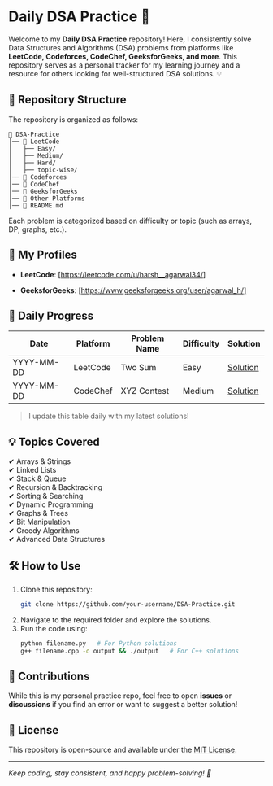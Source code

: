 # Daily DSA Practice 🚀

Welcome to my **Daily DSA Practice** repository! Here, I consistently solve Data Structures and Algorithms (DSA) problems from platforms like **LeetCode, Codeforces, CodeChef, GeeksforGeeks, and more**. This repository serves as a personal tracker for my learning journey and a resource for others looking for well-structured DSA solutions. 💡

## 📌 Repository Structure

The repository is organized as follows:

```
📂 DSA-Practice
│── 📂 LeetCode
│   ├── Easy/
│   ├── Medium/
│   ├── Hard/
│   ├── topic-wise/
│── 📂 Codeforces
│── 📂 CodeChef
│── 📂 GeeksforGeeks
│── 📂 Other Platforms
│── 📜 README.md
```

Each problem is categorized based on difficulty or topic (such as arrays, DP, graphs, etc.).

## 🚀 My Profiles

- **LeetCode**: [https://leetcode.com/u/harsh__agarwal34/]

- **GeeksforGeeks**: [https://www.geeksforgeeks.org/user/agarwal_h/]

## 📅 Daily Progress

| Date       | Platform  | Problem Name | Difficulty | Solution |
|------------|----------|--------------|------------|----------|
| YYYY-MM-DD | LeetCode | Two Sum      | Easy       | [Solution](path-to-file) |
| YYYY-MM-DD | CodeChef | XYZ Contest  | Medium     | [Solution](path-to-file) |

> I update this table daily with my latest solutions!

## 💡 Topics Covered

✔ Arrays & Strings  
✔ Linked Lists  
✔ Stack & Queue  
✔ Recursion & Backtracking  
✔ Sorting & Searching  
✔ Dynamic Programming  
✔ Graphs & Trees  
✔ Bit Manipulation  
✔ Greedy Algorithms  
✔ Advanced Data Structures  

## 🛠️ How to Use

1. Clone this repository:
   ```sh
   git clone https://github.com/your-username/DSA-Practice.git
   ```
2. Navigate to the required folder and explore the solutions.
3. Run the code using:
   ```sh
   python filename.py   # For Python solutions
   g++ filename.cpp -o output && ./output   # For C++ solutions
   ```

## 🤝 Contributions

While this is my personal practice repo, feel free to open **issues** or **discussions** if you find an error or want to suggest a better solution!

## 📜 License

This repository is open-source and available under the [MIT License](LICENSE).

---
_Keep coding, stay consistent, and happy problem-solving! 🚀_
